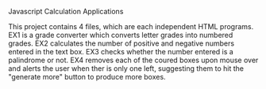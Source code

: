 Javascript Calculation Applications

This project contains 4 files, which are each independent HTML programs. EX1 is a grade converter which converts letter grades into numbered grades. EX2 calculates the number of positive and negative numbers entered in the text box. EX3 checks whether the number entered is a palindrome or not. EX4 removes each of the coured boxes upon mouse over and alerts the user when ther is only one left, suggesting them to hit the "generate more" button to produce more boxes. 
